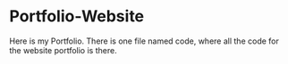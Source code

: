 # Portfolio-Website
Here is my Portfolio.
There is one file named code, where all the code for the website portfolio is there.
